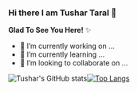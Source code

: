 ### Hi there I am Tushar Taral 👋

**Glad To See You Here!** ✨



- 🔭 I’m currently working on ...
- 🌱 I’m currently learning ...
- 👯 I’m looking to collaborate on ...



![Tushar's GitHub stats](https://github-readme-stats.vercel.app/api?username=TusharTaral&show_icons=true&theme=buefy)[![Top Langs](https://github-readme-stats.vercel.app/api/top-langs/?username=TusharTaral&show_icons=true&theme=buefy&card_width=200)](https://github.com/TusharTaral/github-readme-stats)
